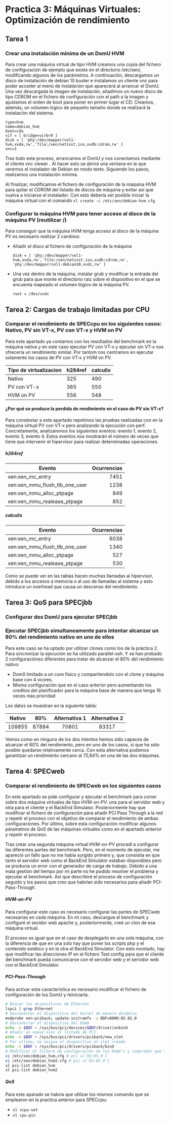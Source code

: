 # Practica 3: Máquinas Virtuales: Optimización de rendimiento

## Tarea 1

### Crear una instalación mínima de un DomU HVM 
Para crear una máquina virtual de tipo HVM creamos una copia del fichero de configuración de ejemplo que existe en el directorio /etc/xen/, modificando algunos de los parámetros. A continuación, descargamos un disco de instalación de debian 10 buster e instalamos un cliente vnc para poder acceder al menú de instalación que aparecerá al arrancar el DomU. Una vez descargada la imagen de instalación, añadimos un nuevo disco de tipo CDROM en el fichero de configuración con el path a la imagen y ajustamos el orden de boot para poner en primer lugar el CD. Creamos, además, un volumen lógico de pequeño tamaño donde se realizará la instalación del sistema.
```
type=hvm
name=debian_hvm
boot=cda
vif = [ bridge=virbr0 ]
disk = [ 'phy:/dev/mapper/vol1-hvm,xvda,rw','file:/xen/netinst.iso,xvdb:cdrom,rw' ]
vnc=1
```

Tras todo este proceso, arrancamos el DomU y nos conectamos mediante el cliente vnc viewer . Al hacer esto se abrirá una ventana en la que veremos el instalador de Debian en modo texto. Siguiendo los pasos, realizamos una instalación mínima.

Al finalizar, modificamos el fichero de configuración de la máquina HVM para quitar el CDROM del listado de discos de máquina y evitar así que vuelva a iniciarse el instalador. Con esto debería ser posible iniciar la máquina virtual con el comando `xl create -c /etc/xen/debian-hvm.cfg`.

### Configurar la máquina HVM para tener acceso al disco de la máquina PV (reutilizar /)

Para conseguir que la máquina HVM tenga acceso al disco de la máquina PV es necesario realizar 2 cambios:
 - Añadir el disco al fichero de configuración de la máquina
    ```
    disk = [ 'phy:/dev/mapper/vol1-hvm,xvda,rw','file:/xen/netinst.iso,xvdb:cdrom,rw', 'phy:/dev/mapper/vol1-debian10,xvdc,rw' ]
    ```
 - Una vez dentro de la máquina, instalar grub y modificar la entrada del grub para que monte el directorio raiz sobre el dispositivo en el que se encuenta mapeado el volumen lógico de la máquina PV.
    ```
    root = /dev/xvdc
    ```
## Tarea 2: Cargas de trabajo limitadas por CPU

### Comparar el rendimiento de SPECcpu en los siguientes casos: Nativo, PV sin VT-x, PV con VT-x y HVM on PV

Para este apartado ya contamos con los resultados del benchmark en la máquina nativa y en este caso ejecutar PV con VT-x y ejecutar sin VT-x nos ofrecería un rendimiento similar. Por tantom nos centramos en ejecutar solamente los casos de PV con VT-x y HVM on PV.

|Tipo de virtualizacion |h264ref |calculix|
|---|---|---|
|Nativo|325|490|
|PV con VT-x|365|550|
|HVM on PV|556|548|

#### ¿Por qué se produce la perdida de rendimiento en el caso de PV sin VT-x?

Para constestar a este apartado repetimos las pruebas realizadas con en la máquina virtual PV con VT-x pero analizando la ejecución con perf. Concretamente, analizaremos los siguientes eventos: evento 1, evento 2, evento 3, evento 4. Estos eventos nos mostrarán el número de veces que tiene que intervenir el hipervisor para realizar determinadas operaciones.

##### h264ref

| Evento | Ocurrencias |
|---|---:|
|xen:xen_mc_entry|7451|
|xen:xen_mmu_flush_tlb_one_user|1238|
|xen:xen_mmu_alloc_ptpage|849|
|xen:xen_mmu_realease_ptpage|852|

##### calculix

| Evento | Ocurrencias |
|---|---:|
|xen:xen_mc_entry|6038|
|xen:xen_mmu_flush_tlb_one_user|1340|
|xen:xen_mmu_alloc_ptpage|527|
|xen:xen_mmu_realease_ptpage|530|

Como se puede ver en las tablas hacen muchas llamadas al hipervisor, debido a los accesos a memoria o al uso de llamadas al sistema y esto introduce un overhead que causa un descenso del rendimiento.

## Tarea 3: QoS para SPECjbb 

### Configurar dos DomU para ejecutar SPECjbb

### Ejecutar SPECjbb simultaneamente para intentar alcanzar un 80% del rendimiento nativo en uno de ellos

Para este caso se ha optado por utilizar clones como los de la práctica 2. Para sincronizar la ejecución se ha utilizado parallel-ssh. Y se han probado 2 configuraciónes diferentes para tratar de alcanzar el 80% del rendimiento nativo:
 - Dom0 limitado a un core fisico y compartiendolo con el clone y máquina base con 4 vcores.
 - Misma configuración que en el caso anterior pero aumentando los creditos del planificador para la máquina base de manera que tenga 16 veces más prioridad

 Los datos se muestran en la siguiente tabla:

| Nativo | 80% | Alternativa 1 | Alternativa 2 |
| :---: | :---: | :---: | :---: |
| 109855 | 87884 | 70801 | 83317 |

Vemos como en ninguno de los dos intentos hemos sido capaces de alcanzar el 80% del rendimiento, pero en uno de los casos, si que ha sido posible quedarse relativamente cerca. Con esta alternativa podemos garantizar un rendimiento cercano al 75,84% en una de las dos máquinas.   

## Tarea 4: SPECweb

### Comparar el rendimiento de SPECweb en los siguientes casos

En este apartado se pide configurar y ejecutar el benchmark para correr sobre dos máquina virtuales de tipo HVM-on-PV: una para el servidor web y otra para el cliente y el BackEnd Simulator. Posteriormente hay que modificar el fichero de configuración para añadir PCI Pass Through a la red y repetir el proceso con el objetivo de comparar el rendimiento de ambas configuraciones. Por último, sobre esta configuración modificar algunos párametros de QoS de las máquinas virtuales como en el apartado anterior y repetir el proceso.

Tras crear una segunda máquina virtual HVM-on-PV procedí a configurar las diferentes partes del benchmark. Pero, en el momento de ejecutar, me apareció un fallo que no me había surgido primero y, que consistía en que tanto el servidor web como el BackEnd Simulator estaban disponibles pero se producia un error con el generador de carga de trabajo. Debido a una mala gestión del tiempo por mi parte no he podido resolver el problema y ejecutar el benchmark. Así que describiré el proceso de configuración seguido y los pasos que creo que habrían sido necesarios para añadir PCI-Pass-Through.

##### HVM-on-PV

Para configurar este caso es necesario configurar las partes de SPECweb necesarias en cada máquina. En mi caso, descargue el benchmark y configuré el sevidor web apache y, posteriormente, creé un clon de esa máquina virtual. 

El proceso es igual que en el caso de desplegarlo en una sola máquina, con la diferencia de que en una solo hay que poner los scripts php y el contenido estático y en la otra el BackEnd Simulator. Con esto montado, hay que modificar las direcciones IP en el fichero Test.config para que el cliente del benchmark pueda comunicarse con el servidor web y el servidor web con el BackEnd Simulator.

##### PCI-Pass-Through

Para activar esta característica es necesario modificar el fichero de configuración de los DomU y reiniciarla.

```sh
# Buscar los dispositivos de Ethernet
lspci | grep Ethernet
# Desconectar el dispositivo del kernel de manera dinámica
modprobe xen-pciback; update-initramfs -u BDF=0000:02.01.0 
# Desconectar el dispositivo del Dom0 
echo -n $BDF > /sys/bus/pci/devices/$BDF/driver/unbind 
# Añadir un nuevo slot al listado de PCI  
echo -n $BDF > /sys/bus/pci/drivers/pciback/new_slot 
# Por ultimo, se asigna el dispositivo al slot creado 
echo -n $BDF > /sys/bus/pci/drivers/pciback/bind
# Modificar el fichero de configuración de los DomU's y comprobar que se han asignado correctamente
vi /etc/xen/debian_hvm.cfg # pci =['02:05.0']
vi /etc/xen/debian_hvm2.cfg # pci =['02:05.0']
xl pci-list debian_hvm
xl pci-list debian_hvm2
```

##### QoS 

Para este aparado se habria que utilizar los mismos comando que se emplearon en la practica anterior para SPECcpu:
- `xl vcpu-set`
- `xl cpu-pin `



